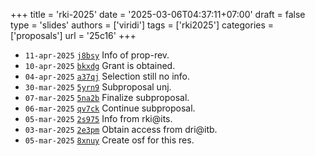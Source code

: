 +++
title = 'rki-2025'
date = '2025-03-06T04:37:11+07:00'
draft = false
type = 'slides'
authors = ['viridi']
tags = ['rki2025']
categories = ['proposals']
url = '25c16'
+++

+ `11-apr-2025` [`j8bsy`](https://osf.io/j8bsy) Info of prop-rev.
+ `10-apr-2025` [`bkxdg`](https://osf.io/bkxdg) Grant is obtained.
+ `04-apr-2025` [`a37qj`](https://osf.io/a37qj) Selection still no info.
+ `30-mar-2025` [`5yrn9`](https://osf.io/5yrn9) Subproposal unj.
+ `07-mar-2025` [`5na2b`](https://osf.io/5na2b) Finalize subproposal.
+ `06-mar-2025` [`qv7ck`](https://osf.io/qv7ck) Continue subproposal.
+ `05-mar-2025` [`2s975`](https://osf.io/2s975) Info from rki@its.
+ `03-mar-2025` [`2e3pm`](https://osf.io/2e3pm) Obtain access from dri@itb.
+ `05-mar-2025` [`8xnuy`](https://osf.io/8xnuy) Create osf for this res.
